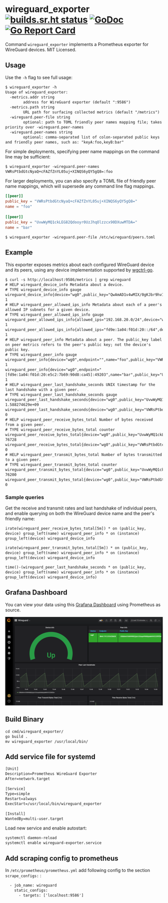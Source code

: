 # wireguard_exporter [![builds.sr.ht status](https://builds.sr.ht/~mdlayher/wireguard_exporter.svg)](https://builds.sr.ht/~mdlayher/wireguard_exporter?) [![GoDoc](https://godoc.org/github.com/mdlayher/wireguard_exporter?status.svg)](https://godoc.org/github.com/mdlayher/wireguard_exporter) [![Go Report Card](https://goreportcard.com/badge/github.com/mdlayher/wireguard_exporter)](https://goreportcard.com/report/github.com/mdlayher/wireguard_exporter)

Command `wireguard_exporter` implements a Prometheus exporter for WireGuard
devices. MIT Licensed.

## Usage

Use the `-h` flag to see full usage:

```text
$ wireguard_exporter -h
Usage of wireguard_exporter:
  -metrics.addr string
        address for WireGuard exporter (default ":9586")
  -metrics.path string
        URL path for surfacing collected metrics (default "/metrics")
  -wireguard.peer-file string
        optional: path to TOML friendly peer names mapping file; takes priority over -wireguard.peer-names
  -wireguard.peer-names string
        optional: comma-separated list of colon-separated public keys and friendly peer names, such as: "keyA:foo,keyB:bar"
```

For simple deployments, specifying peer name mappings on the command line may
be sufficient:

```text
$ wireguard_exporter -wireguard.peer-names VWRsPtbdGtcNyaQ+cFAZfZnYL05uj+XINQS6yQY5gQ8=:foo
```

For larger deployments, you can also specify a TOML file of friendly peer name
mappings, which will supersede any command line flag mappings.

```toml
[[peer]]
public_key = "VWRsPtbdGtcNyaQ+cFAZfZnYL05uj+XINQS6yQY5gQ8="
name = "foo"

[[peer]]
public_key = "UvwWyMQ1ckLEG82Qdooyr0UzJhqOlzzcx90DXuwMTDA="
name = "bar"
```

```text
$ wireguard_exporter -wireguard.peer-file /etc/wireguard/peers.toml
```

## Example

This exporter exposes metrics about each configured WireGuard device and its
peers, using any device implementation supported by [wgctrl-go](https://github.com/WireGuard/wgctrl-go).

```text
$ curl -s http://localhost:9586/metrics | grep wireguard
# HELP wireguard_device_info Metadata about a device.
# TYPE wireguard_device_info gauge
wireguard_device_info{device="wg0",public_key="QwAmAD1v4wMIX/0gKJbr9hv1o3YX0YTk7Mdj0L4dylI="} 1
# HELP wireguard_peer_allowed_ips_info Metadata about each of a peer's allowed IP subnets for a given device.
# TYPE wireguard_peer_allowed_ips_info gauge
wireguard_peer_allowed_ips_info{allowed_ips="192.168.20.0/24",device="wg0",family="IPv4",public_key="UvwWyMQ1ckLEG82Qdooyr0UzJhqOlzzcx90DXuwMTDA="} 1
wireguard_peer_allowed_ips_info{allowed_ips="fd9e:1a04:f01d:20::/64",device="wg0",family="IPv6",public_key="UvwWyMQ1ckLEG82Qdooyr0UzJhqOlzzcx90DXuwMTDA="} 1
# HELP wireguard_peer_info Metadata about a peer. The public_key label on peer metrics refers to the peer's public key; not the device's public key.
# TYPE wireguard_peer_info gauge
wireguard_peer_info{device="wg0",endpoint="",name="foo",public_key="VWRsPtbdGtcNyaQ+cFAZfZnYL05uj+XINQS6yQY5gQ8="} 1
wireguard_peer_info{device="wg0",endpoint="[fd9e:1a04:f01d:20:e5c2:7b69:90d8:ca45]:49203",name="bar",public_key="UvwWyMQ1ckLEG82Qdooyr0UzJhqOlzzcx90DXuwMTDA="} 1
# HELP wireguard_peer_last_handshake_seconds UNIX timestamp for the last handshake with a given peer.
# TYPE wireguard_peer_last_handshake_seconds gauge
wireguard_peer_last_handshake_seconds{device="wg0",public_key="UvwWyMQ1ckLEG82Qdooyr0UzJhqOlzzcx90DXuwMTDA="} 1.588274629e+09
wireguard_peer_last_handshake_seconds{device="wg0",public_key="VWRsPtbdGtcNyaQ+cFAZfZnYL05uj+XINQS6yQY5gQ8="} 0
# HELP wireguard_peer_receive_bytes_total Number of bytes received from a given peer.
# TYPE wireguard_peer_receive_bytes_total counter
wireguard_peer_receive_bytes_total{device="wg0",public_key="UvwWyMQ1ckLEG82Qdooyr0UzJhqOlzzcx90DXuwMTDA="} 76728
wireguard_peer_receive_bytes_total{device="wg0",public_key="VWRsPtbdGtcNyaQ+cFAZfZnYL05uj+XINQS6yQY5gQ8="} 0
# HELP wireguard_peer_transmit_bytes_total Number of bytes transmitted to a given peer.
# TYPE wireguard_peer_transmit_bytes_total counter
wireguard_peer_transmit_bytes_total{device="wg0",public_key="UvwWyMQ1ckLEG82Qdooyr0UzJhqOlzzcx90DXuwMTDA="} 76200
wireguard_peer_transmit_bytes_total{device="wg0",public_key="VWRsPtbdGtcNyaQ+cFAZfZnYL05uj+XINQS6yQY5gQ8="} 0
```

### Sample queries

Get the receive and transmit rates and last handshake of individual peers, and enable querying on
both the WireGuard device name and the peer's friendly name:

```
irate(wireguard_peer_receive_bytes_total[5m]) * on (public_key, device) group_left(name) wireguard_peer_info * on (instance) group_left(device) wireguard_device_info
```
```
irate(wireguard_peer_transmit_bytes_total[5m]) * on (public_key, device) group_left(name) wireguard_peer_info * on (instance) group_left(device) wireguard_device_info
```
```
time()-(wireguard_peer_last_handshake_seconds * on (public_key, device) group_left(name) wireguard_peer_info * on (instance) group_left(device) wireguard_device_info)
```

## Grafana Dashboard

You can view your data using this [Grafana Dashboard](https://grafana.com/grafana/dashboards/12177) using Prometheus as source.

![Grafana Dashboard](grafana_wireguard.png)

## Build Binary 

```
cd cmd/wireguard_exporter/
go build .
mv wireguard_exporter /usr/local/bin/
```

## Add service file for systemd

```
[Unit]
Description=Prometheus WireGuard Exporter
After=network.target

[Service]
Type=simple
Restart=always
ExecStart=/usr/local/bin/wireguard_exporter

[Install]
WantedBy=multi-user.target
```

Load new service and enable autostart:

```
systemctl daemon-reload
systemctl enable wireguard-exporter.service
```

## Add scraping config to prometheus

In `/etc/prometheus/prometheus.yml` add following config to the section `scrape_configs:` :

```
  - job_name: wireguard
    static_configs:
      - targets: ['localhost:9586']
```
